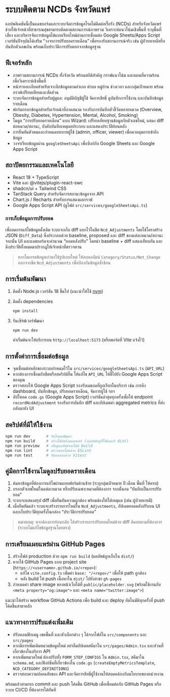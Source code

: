 # ระบบติดตาม NCDs จังหวัดแพร่

แอปพลิเคชันนี้เป็นแดชบอร์ดและระบบจัดการข้อมูลโรคไม่ติดต่อเรื้อรัง (NCDs) สำหรับจังหวัดแพร่ ช่วยให้เจ้าหน้าที่สาธารณสุขสามารถติดตามสถานการณ์ภาพรวม วิเคราะห์แนวโน้มเชิงพื้นที่ ระบุพื้นที่เสี่ยง และบริหารจัดการข้อมูลได้แบบเรียลไทม์ผ่านการเชื่อมต่อ Google Sheets/Apps Script  
เวอร์ชันปัจจุบันได้เสริม “วงจรการปรับยอดรายเดือน” เพื่อรองรับสถานการณ์จริง เช่น ผู้ป่วยหายดีหรือบันทึกตัวเลขเกิน พร้อมเก็บประวัติการปรับแยกจากข้อมูลฐาน

## ฟีเจอร์หลัก

- ภาพรวมสถานการณ์ NCDs ทั้งจังหวัด พร้อมสถิติสำคัญ กราฟแนวโน้ม และแผนที่ความร้อนเพื่อวิเคราะห์เชิงพื้นที่
- หน้ารายละเอียดสำหรับเจาะลึกข้อมูลตามอำเภอ ตำบล หมู่บ้าน ช่วงเวลา และกลุ่มเป้าหมาย พร้อมกราฟเปรียบเทียบและสัดส่วน
- ระบบจัดการข้อมูลสำหรับผู้ดูแล: อนุมัติบัญชีผู้ใช้ จัดการสิทธิ์ ดูบันทึกการใช้งาน และบันทึกข้อมูลรายเดือน
- ฟอร์มกรอกข้อมูลสำหรับเจ้าหน้าที่ภาคสนาม รองรับการบันทึกตัวชี้วัดหลายหมวด (Overview, Obesity, Diabetes, Hypertension, Mental, Alcohol, Smoking)
- โมดูล “การปรับยอดรายเดือน” แบบ Wizard: เปรียบเทียบฐานข้อมูลกับตัวเลขใหม่, แสดง diff ต่อหมวด/สถานะ, บังคับบันทึกเหตุผลประกอบ และแสดงประวัติย้อนหลัง
- การยืนยันตัวตนและกำหนดบทบาทผู้ใช้ (admin, officer, viewer) เพื่อควบคุมการเข้าถึงข้อมูล
- วงจรเรียกข้อมูลผ่าน `googleSheetsApi` เพื่อซิงก์กับ Google Sheets และ Google Apps Script

## สถาปัตยกรรมและเทคโนโลยี

- React 18 + TypeScript
- Vite และ @vitejs/plugin-react-swc
- shadcn/ui + Tailwind CSS
- TanStack Query สำหรับจัดการสถานะข้อมูลจาก API
- Chart.js / Recharts สำหรับการแสดงผลกราฟ
- Google Apps Script API (ดูไฟล์ `src/services/googleSheetsApi.ts`)

### การเก็บข้อมูลการปรับยอด

เพื่อลดการแก้ไขข้อมูลดั้งเดิม ระบบจะเก็บ diff แยกไว้ในชีต `Ncd_Adjustments` โดยใช้โครงสร้าง JSON (`Diff_Data`) ซึ่งประกอบด้วย baseline, proposed และ diff ของแต่ละหมวด/สถานะ จากนั้น UI และแดชบอร์ดจะคำนวณ “ยอดหลังปรับ” โดยนำ baseline + diff แสดงเทียบกัน และดึงประวัติทั้งหมดมาปรากฎให้เจ้าหน้าที่ตรวจทาน

> หากไมเกรตข้อมูลเก่ามาใช้รูปแบบใหม่ ให้ลบคอลัมน์ `Category/Status/Net_Change` ออกจากชีต `Ncd_Adjustments` เพื่อป้องกันข้อมูลซ้ำซ้อน

## การเริ่มต้นพัฒนา

1. ติดตั้ง Node.js เวอร์ชัน 18 ขึ้นไป (แนะนำให้ใช้ [nvm](https://github.com/nvm-sh/nvm))
2. ติดตั้ง dependencies

   ```sh
   npm install
   ```

3. รันเซิร์ฟเวอร์พัฒนา

   ```sh
   npm run dev
   ```

   ค่าเริ่มต้นจะให้บริการบน `http://localhost:5173` (หรือพอร์ตที่ Vite แจ้งไว้)

## การตั้งค่าการเชื่อมต่อข้อมูล

- จุดเชื่อมต่อหลักของระบบกำหนดไว้ใน `src/services/googleSheetsApi.ts` (`API_URL`)
- หากต้องการเชื่อมกับชีตหรือสคริปต์อื่น ให้แก้ไข `API_URL` ให้ชี้ไปยัง Google Apps Script ของคุณ
- ตรวจสอบให้ Google Apps Script รองรับเมธอดที่ถูกเรียกในบริการ เช่น การดึง dashboard, บันทึกข้อมูล, ปรับยอดรายเดือน, จัดการผู้ใช้ ฯลฯ
- อัปโหลด `code.gs` (Google Apps Script) เวอร์ชันล่าสุดทุกครั้งเพื่อให้ endpoint `recordNcdAdjustment` รองรับการบันทึก diff และอัปเดตค่า aggregated metrics ที่ส่งกลับมายัง UI

## สคริปต์ที่มีให้ใช้งาน

```sh
npm run dev       # รันโหมดพัฒนา
npm run build     # สร้างไฟล์พร้อมเผยแพร่ (ผลลัพธ์อยู่ที่โฟลเดอร์ dist)
npm run preview   # เปิดดูผลลัพธ์จากไฟล์ build
npm run lint      # ตรวจสอบโค้ดด้วย ESLint
npm run test      # รันทดสอบด้วย Vitest
```

## คู่มือการใช้งานโมดูลปรับยอดรายเดือน

1. ค้นหาข้อมูลที่ต้องการแก้ไขผ่านแบบฟอร์มด้านซ้าย (ระบุกลุ่มเป้าหมาย ปี เดือน พื้นที่ ให้ครบ)
2. กรอกตัวเลขใหม่ในแต่ละหมวด หรือปรับเฉพาะหมวดที่ต้องการ จากนั้นกด “บันทึกเป็นการปรับยอด”
3. ระบบจะแสดงสรุป diff เพื่อยืนยันความถูกต้อง พร้อมช่องให้ใส่เหตุผล (เช่น ผู้ป่วยหายดี)
4. เมื่อยืนยันแล้ว ระบบจะสร้างรายการใหม่ใน `Ncd_Adjustments`, อัปเดตยอดหลังปรับบน UI และเก็บประวัติทุกครั้งในกล่อง “ประวัติการปรับยอด”

> หมายเหตุ: หากต้องการย้อนกลับ ให้สร้างรายการปรับยอดใหม่ด้วย diff ติดลบตามที่ต้องการ (ระบบไม่แก้ไขข้อมูลฐานโดยตรง)

## การเตรียมเผยแพร่ผ่าน GitHub Pages

1. สร้างไฟล์ production ด้วย `npm run build` (ผลลัพธ์ถูกเก็บใน `dist/`)
2. หากใช้ GitHub Pages แบบ project site (`https://<username>.github.io/<repo>`):
   - แก้ไข `vite.config.ts` เพิ่มค่า `base: "/<repo>/"` เพื่อให้ path ถูกต้อง
   - หลัง build ให้ push เนื้อหาใน `dist/` ไปยังสาขา `gh-pages`
3. กำหนดค่า share image ของหน้าเว็บได้ที่ `public/placeholder.svg` (พร้อมใช้งานกับ `<meta property="og:image">` และ `<meta name="twitter:image">`)

แนะนำให้สร้าง workflow GitHub Actions เพื่อ build และ deploy อัตโนมัติทุกครั้งที่ push โค้ดขึ้นสาขาหลัก

## แนวทางการปรับแต่งเพิ่มเติม

- ปรับคอนฟิกเมนู เขตพื้นที่ และตัวเลือกต่าง ๆ ได้จากไฟล์ใน `src/components` และ `src/pages`
- หากมีการเพิ่มเติมหมวดข้อมูลใหม่ อย่าลืมอัปเดตสคีมาใน `src/pages/Admin.tsx` และส่วนที่เกี่ยวข้องในบริการ API
- หากเพิ่มหมวดใหม่ ต้องปรับทั้ง `FORM_STEP_CONFIGS` ใน `Admin.tsx`, สคีมาใน `schema.md`, และฟังก์ชันที่เกี่ยวข้องใน `code.gs` (`createEmptyMetricsTemplate`, `NCD_CATEGORY_DEFINITIONS`)
- ตรวจสอบความปลอดภัยของ API และจัดการสิทธิ์ผู้ใช้งานให้สอดคล้องกับนโยบายของหน่วยงาน

พร้อมแล้วสามารถ commit และ push โค้ดขึ้น GitHub เพื่อเชื่อมต่อกับ GitHub Pages หรือระบบ CI/CD ที่ต้องการได้ทันที
